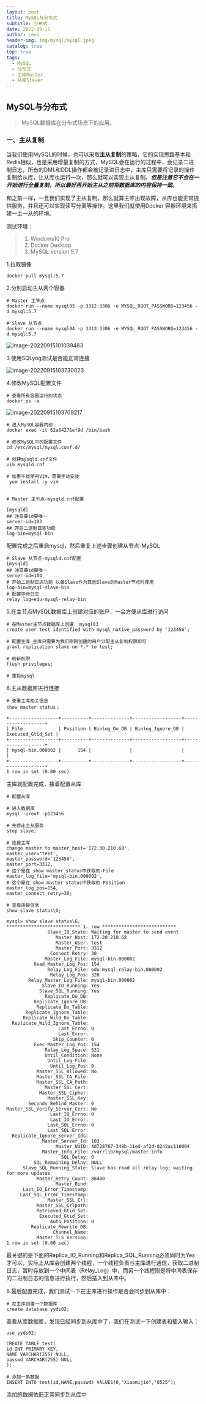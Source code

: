```yaml
---
layout: post
title: MySQL与分布式
subtitle: 分布式
date: 2022-09-15
author: Levi
header-img: img/mysql/mysql.jpeg
catalog: true
top: true
tags:
  - MySQL
  - 分布式
  - 主库Master
  - 从库Slaver
---
```




## MySQL与分布式

> MySQL数据库在分布式场景下的应用。

### 一、主从复制

当我们使用MySQL的时候，也可以采取**主从复制**的策略，它的实现思路基本和Redis相似，也是采用增量复制的方式，MySQL会在运行的过程中，会记录二进制日志，所有的DML和DDL操作都会被记录进日志中，主库只需要将记录的操作复制给从库，让从库也运行一次，那么就可以实现主从复制。***但是注意它不会在一开始进行全量复制，所以最好再开始主从之前将数据库的内容保持一致*。**

和之前一样，一旦我们实现了主从复制，那么就算主库出现故障，从库也能正常提供服务，并且还可以实现读写分离等操作。这里我们就使用Docker 容器环境来搭建一主一从的环境。

测试环境：

> 1. Windows10 Pro
> 2. Docker Desktop
> 3. MySQL version 5.7



1.拉取镜像

```shell
docker pull mysql:5.7
```

2.分别启动主从两个容器

```shell
# Master 主节点
docker run --name mysql03 -p 3312:3306 -e MYSQL_ROOT_PASSWORD=123456 -d mysql:5.7
```

```shell
# Slave 从节点
docker run --name mysql04 -p 3313:3306 -e MYSQL_ROOT_PASSWORD=123456 -d mysql:5.7
```

![image-20220915101039483](https://cdn.jsdelivr.net/gh/Levi0219/note-photo/202209151019019.png)

3.使用SQLyog测试是否能正常连接

![image-20220915103730023](https://cdn.jsdelivr.net/gh/Levi0219/note-photo/202209151037332.png)

4.修改MySQL配置文件

```shell
# 查看所有容器运行的状态
docker ps -a
```

![image-20220915103709217](https://cdn.jsdelivr.net/gh/Levi0219/note-photo/202209151037323.png)

```shell
# 进入MySQL容器内部
docker exec -it 62a84271ef9d /bin/bash

# 修改MySQL中的配置文件
cd /etc/mysql/mysql.conf.d/

# 创建mysqld.cnf文件
vim mysqld.cnf

# 如果不能使用VIM，需要手动安装
 yum install -y vim
  
```

```shell
# Master 主节点-mysqld.cnf配置

[mysqld]
## 注意要id要唯一
server-id=103
## 开启二进制日志功能
log-bin=mysql-bin
```

配置完成之后重启mysql，然后重复上述步骤创建从节点-MySQL

```shell
# Slave 从节点-mysqld.cnf配置
[mysqld]
## 注意要id要唯一
server-id=104
# 开始二进制日志功能 以备Slave作为其他Slave的Master节点时使用
log-bin=mysql-slave-bin
# 配置中继日志
relay_log=edu-mysql-relay-bin
```

5.在主节点MySQL数据库上创建对应的账户，一会方便从库进行访问

```mysql
# 在Master主节点数据库上创建  mysql03
create user test identified with mysql_native_password by '123456';

# 配置主库 主库只需要为我们刚刚创建的用户分配主从复制权限即可
grant replication slave on *.* to test;

# 刷新权限
flush privileges;

# 重启mysql
```

6.主从数据库进行连接

```shell
# 查看主库相关信息
show master status；

+------------------+----------+--------------+------------------+-------------------+
| File             | Position | Binlog_Do_DB | Binlog_Ignore_DB | Executed_Gtid_Set |
+------------------+----------+--------------+------------------+-------------------+
| mysql-bin.000002 |      154 |              |                  |                   |
+------------------+----------+--------------+------------------+-------------------+
1 row in set (0.00 sec)
```

主库就配置完成，接着配置从库

```shell
# 配置从库

# 进入数据库
mysql -uroot -p123456

# 先停止主从服务
stop slave;

# 连接主库
change master to master_host='172.30.210.68',
master_user='test',
master_password='123456',
master_port=3312,
# 这个是在 show master status中获取的-File
master_log_file='mysql-bin.000002',
# 这个是在 show master status中获取的-Position
master_log_pos=154,
master_connect_retry=30;

# 查看连接信息
show slave status\G;

mysql> show slave status\G;
*************************** 1. row ***************************
               Slave_IO_State: Waiting for master to send event
                  Master_Host: 172.30.210.68
                  Master_User: test
                  Master_Port: 3312
                Connect_Retry: 30
              Master_Log_File: mysql-bin.000002
          Read_Master_Log_Pos: 154
               Relay_Log_File: edu-mysql-relay-bin.000002
                Relay_Log_Pos: 320
        Relay_Master_Log_File: mysql-bin.000002
             Slave_IO_Running: Yes
            Slave_SQL_Running: Yes
              Replicate_Do_DB:
          Replicate_Ignore_DB:
           Replicate_Do_Table:
       Replicate_Ignore_Table:
      Replicate_Wild_Do_Table:
  Replicate_Wild_Ignore_Table:
                   Last_Errno: 0
                   Last_Error:
                 Skip_Counter: 0
          Exec_Master_Log_Pos: 154
              Relay_Log_Space: 531
              Until_Condition: None
               Until_Log_File:
                Until_Log_Pos: 0
           Master_SSL_Allowed: No
           Master_SSL_CA_File:
           Master_SSL_CA_Path:
              Master_SSL_Cert:
            Master_SSL_Cipher:
               Master_SSL_Key:
        Seconds_Behind_Master: 0
Master_SSL_Verify_Server_Cert: No
                Last_IO_Errno: 0
                Last_IO_Error:
               Last_SQL_Errno: 0
               Last_SQL_Error:
  Replicate_Ignore_Server_Ids:
             Master_Server_Id: 103
                  Master_UUID: 4d728767-349b-11ed-af2d-0242ac110004
             Master_Info_File: /var/lib/mysql/master.info
                    SQL_Delay: 0
          SQL_Remaining_Delay: NULL
      Slave_SQL_Running_State: Slave has read all relay log; waiting for more updates
           Master_Retry_Count: 86400
                  Master_Bind:
      Last_IO_Error_Timestamp:
     Last_SQL_Error_Timestamp:
               Master_SSL_Crl:
           Master_SSL_Crlpath:
           Retrieved_Gtid_Set:
            Executed_Gtid_Set:
                Auto_Position: 0
         Replicate_Rewrite_DB:
                 Channel_Name:
           Master_TLS_Version:
1 row in set (0.00 sec)

```

最关键的是下面的Replica_IO_Running和Replica_SQL_Running必须同时为Yes才可以，实际上从库会创建两个线程，一个线程负责与主库进行通信，获取二进制日志，暂时存放到一个中间表（Relay_Log）中，而另一个线程则是将中间表保存的二进制日志的信息进行执行，然后插入到从库中。

6.最后配置完成，我们测试一下在主库进行操作是否会同步到从库中：

```mysql
# 在主库创建一个数据库
create database yyds02;
```

查看从库数据库，发现已经同步到从库中了，我们在测试一下创建表和插入输入：

```mysql
use yyds02;

CREATE TABLE test(
id INT PRIMARY KEY,
NAME VARCHAR(255) NULL,
passwd VARCHAR(255) NULL
);

# 添加一条数据
INSERT INTO test(id,NAME,passwd) VALUES(0,"Xiaomijio","0525");
```

添加的数据依旧正常同步到从库中











